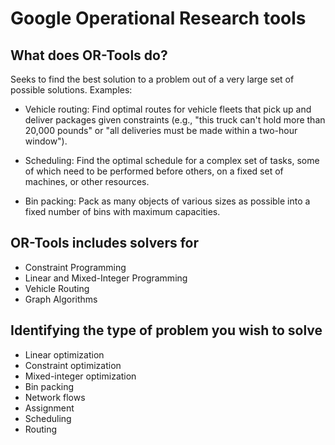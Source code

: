 # Google Operational Research tools

## What does OR-Tools do?

Seeks to find the best solution to a problem out of a very large set of possible solutions.
Examples:

- Vehicle routing: Find optimal routes for vehicle fleets that pick up and deliver packages given constraints (e.g., "this 
truck can't hold more than 20,000 pounds" or "all deliveries must be made within a two-hour window").

- Scheduling: Find the optimal schedule for a complex set of tasks, some of which need to be performed before others, on a 
fixed set of machines, or other resources.

- Bin packing: Pack as many objects of various sizes as possible into a fixed number of bins with maximum capacities.

## OR-Tools includes solvers for

- Constraint Programming
- Linear and Mixed-Integer Programming
- Vehicle Routing
- Graph Algorithms

## Identifying the type of problem you wish to solve

- Linear optimization
- Constraint optimization
- Mixed-integer optimization
- Bin packing
- Network flows
- Assignment
- Scheduling
- Routing
